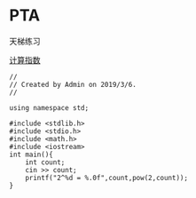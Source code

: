 # PTA
天梯练习

[计算指数](https://pintia.cn/problem-sets/994805046380707840/problems/994805128870084608)

    //
    // Created by Admin on 2019/3/6.
    //

    using namespace std;

    #include <stdlib.h>
    #include <stdio.h>
    #include <math.h>
    #include <iostream>
    int main(){
        int count;
        cin >> count;
        printf("2^%d = %.0f",count,pow(2,count));
    }
